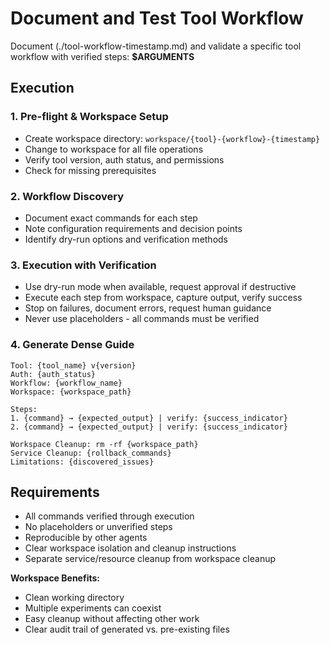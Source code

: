 # Document and Test Tool Workflow

Document (./tool-workflow-timestamp.md) and validate a specific tool workflow with verified steps: **$ARGUMENTS**

## Execution

### 1. Pre-flight & Workspace Setup
- Create workspace directory: `workspace/{tool}-{workflow}-{timestamp}`
- Change to workspace for all file operations
- Verify tool version, auth status, and permissions
- Check for missing prerequisites

### 2. Workflow Discovery
- Document exact commands for each step
- Note configuration requirements and decision points
- Identify dry-run options and verification methods

### 3. Execution with Verification
- Use dry-run mode when available, request approval if destructive
- Execute each step from workspace, capture output, verify success
- Stop on failures, document errors, request human guidance
- Never use placeholders - all commands must be verified

### 4. Generate Dense Guide
```
Tool: {tool_name} v{version}
Auth: {auth_status}
Workflow: {workflow_name}
Workspace: {workspace_path}

Steps:
1. {command} → {expected_output} | verify: {success_indicator}
2. {command} → {expected_output} | verify: {success_indicator}

Workspace Cleanup: rm -rf {workspace_path}
Service Cleanup: {rollback_commands}
Limitations: {discovered_issues}
```

## Requirements
- All commands verified through execution
- No placeholders or unverified steps  
- Reproducible by other agents
- Clear workspace isolation and cleanup instructions
- Separate service/resource cleanup from workspace cleanup

**Workspace Benefits:**
- Clean working directory
- Multiple experiments can coexist
- Easy cleanup without affecting other work
- Clear audit trail of generated vs. pre-existing files